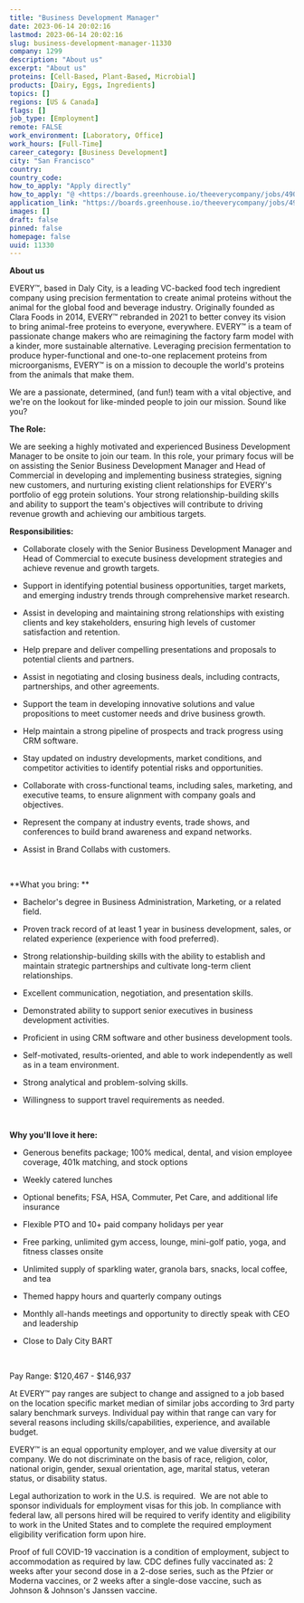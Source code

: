 ```yaml
---
title: "Business Development Manager"
date: 2023-06-14 20:02:16
lastmod: 2023-06-14 20:02:16
slug: business-development-manager-11330
company: 1299
description: "About us"
excerpt: "About us"
proteins: [Cell-Based, Plant-Based, Microbial]
products: [Dairy, Eggs, Ingredients]
topics: []
regions: [US & Canada]
flags: []
job_type: [Employment]
remote: FALSE
work_environment: [Laboratory, Office]
work_hours: [Full-Time]
career_category: [Business Development]
city: "San Francisco"
country: 
country_code: 
how_to_apply: "Apply directly"
how_to_apply: "@ <https://boards.greenhouse.io/theeverycompany/jobs/4906040004>"
application_link: "https://boards.greenhouse.io/theeverycompany/jobs/4906040004"
images: []
draft: false
pinned: false
homepage: false
uuid: 11330
---
```

**About us**

EVERY™, based in Daly City, is a leading VC-backed food tech ingredient
company using precision fermentation to create animal proteins without
the animal for the global food and beverage industry. Originally founded
as Clara Foods in 2014, EVERY™ rebranded in 2021 to better convey its
vision to bring animal-free proteins to everyone, everywhere. EVERY™ is
a team of passionate change makers who are reimagining the factory farm
model with a kinder, more sustainable alternative. Leveraging precision
fermentation to produce hyper-functional and one-to-one replacement
proteins from microorganisms, EVERY™ is on a mission to decouple the
world's proteins from the animals that make them.

We are a passionate, determined, (and fun!) team with a vital objective,
and we\'re on the lookout for like-minded people to join our mission.
Sound like you?

**The Role:**

We are seeking a highly motivated and experienced Business Development
Manager to be onsite to join our team. In this role, your primary focus
will be on assisting the Senior Business Development Manager and Head of
Commercial in developing and implementing business strategies, signing
new customers, and nurturing existing client relationships for EVERY's
portfolio of egg protein solutions. Your strong relationship-building
skills and ability to support the team\'s objectives will contribute to
driving revenue growth and achieving our ambitious targets.

**Responsibilities:**

-   Collaborate closely with the Senior Business Development Manager and
    Head of Commercial to execute business development strategies and
    achieve revenue and growth targets.

-   Support in identifying potential business opportunities, target
    markets, and emerging industry trends through comprehensive market
    research.

-   Assist in developing and maintaining strong relationships with
    existing clients and key stakeholders, ensuring high levels of
    customer satisfaction and retention.

-   Help prepare and deliver compelling presentations and proposals to
    potential clients and partners.

-   Assist in negotiating and closing business deals, including
    contracts, partnerships, and other agreements.

-   Support the team in developing innovative solutions and value
    propositions to meet customer needs and drive business growth.

-   Help maintain a strong pipeline of prospects and track progress
    using CRM software.

-   Stay updated on industry developments, market conditions, and
    competitor activities to identify potential risks and opportunities.

-   Collaborate with cross-functional teams, including sales, marketing,
    and executive teams, to ensure alignment with company goals and
    objectives.

-   Represent the company at industry events, trade shows, and
    conferences to build brand awareness and expand networks.

-   Assist in Brand Collabs with customers.

 

**What you bring: **

-   Bachelor\'s degree in Business Administration, Marketing, or a
    related field.

-   Proven track record of at least 1 year in business development,
    sales, or related experience (experience with food preferred).

-   Strong relationship-building skills with the ability to establish
    and maintain strategic partnerships and cultivate long-term client
    relationships.

-   Excellent communication, negotiation, and presentation skills.

-   Demonstrated ability to support senior executives in business
    development activities.

-   Proficient in using CRM software and other business development
    tools.

-   Self-motivated, results-oriented, and able to work independently as
    well as in a team environment.

-   Strong analytical and problem-solving skills.

-   Willingness to support travel requirements as needed.

 

**Why you'll love it here:**

-   Generous benefits package; 100% medical, dental, and vision employee
    coverage, 401k matching, and stock options

-   Weekly catered lunches

-   Optional benefits; FSA, HSA, Commuter, Pet Care, and additional life
    insurance

-   Flexible PTO and 10+ paid company holidays per year

-   Free parking, unlimited gym access, lounge, mini-golf patio, yoga,
    and fitness classes onsite

-   Unlimited supply of sparkling water, granola bars, snacks, local
    coffee, and tea

-   Themed happy hours and quarterly company outings

-   Monthly all-hands meetings and opportunity to directly speak with
    CEO and leadership

-   Close to Daly City BART

 

Pay Range: \$120,467 - \$146,937

At EVERY™ pay ranges are subject to change and assigned to a job based
on the location specific market median of similar jobs according to 3rd
party salary benchmark surveys. Individual pay within that range can
vary for several reasons including skills/capabilities, experience, and
available budget.

EVERY™ is an equal opportunity employer, and we value diversity at our
company. We do not discriminate on the basis of race, religion, color,
national origin, gender, sexual orientation, age, marital status,
veteran status, or disability status. 

Legal authorization to work in the U.S. is required.  We are not able to
sponsor individuals for employment visas for this job. In compliance
with federal law, all persons hired will be required to verify identity
and eligibility to work in the United States and to complete the
required employment eligibility verification form upon hire.

Proof of full COVID-19 vaccination is a condition of employment, subject
to accommodation as required by law. CDC defines fully vaccinated as: 2
weeks after your second dose in a 2-dose series, such as the Pfzier or
Moderna vaccines, or 2 weeks after a single-dose vaccine, such as
Johnson & Johnson\'s Janssen vaccine.
